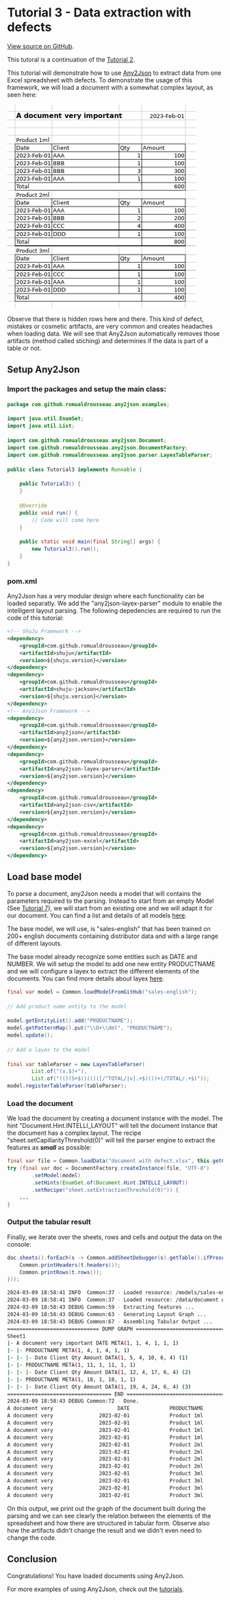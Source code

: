 # Tutorial 3 - Data extraction with defects

[View source on GitHub](https://github.com/RomualdRousseau/Any2Json-Examples).

This tutoral is a continuation of the [Tutorial 2](tutorial_2.md).

This tutorial will demonstrate how to use [Any2Json](https://github.com/RomualdRousseau/Any2Json) to extract data from
one Excel spreadsheet with defects. To demonstrate the usage of this framework, we will load a document with a somewhat
complex layout, as seen here:

![document with multiple tables](images/tutorial3_data.png)

Observe that there is hidden rows here and there. This kind of defect, mistakes or cosmetic artifacts, are very common
and creates headaches when loading data. We will see that Any2Json automatically removes those artifacts (method called
stiching) and determines if the data is part of a table or not.

## Setup Any2Json

### Import the packages and setup the main class:

```java
package com.github.romualdrousseau.any2json.examples;

import java.util.EnumSet;
import java.util.List;

import com.github.romualdrousseau.any2json.Document;
import com.github.romualdrousseau.any2json.DocumentFactory;
import com.github.romualdrousseau.any2json.parser.LayexTableParser;

public class Tutorial3 implements Runnable {

    public Tutorial3() {
    }

    @Override
    public void run() {
        // Code will come here
    }

    public static void main(final String[] args) {
        new Tutorial3().run();
    }
}
```

### pom.xml

Any2Json has a very modular design where each functionality can be loaded separatly. We add the "any2json-layex-parser"
module to enable the intelligent layout parsing. The following depedencies are required to run the code of this tutorial:

```xml
<!-- ShuJu Framework -->
<dependency>
    <groupId>com.github.romualdrousseau</groupId>
    <artifactId>shuju</artifactId>
    <version>${shuju.version}</version>
</dependency>
<dependency>
    <groupId>com.github.romualdrousseau</groupId>
    <artifactId>shuju-jackson</artifactId>
    <version>${shuju.version}</version>
</dependency>
<!-- Any2Json Framework -->
<dependency>
    <groupId>com.github.romualdrousseau</groupId>
    <artifactId>any2json</artifactId>
    <version>${any2json.version}</version>
</dependency>
<dependency>
    <groupId>com.github.romualdrousseau</groupId>
    <artifactId>any2json-layex-parser</artifactId>
    <version>${any2json.version}</version>
</dependency>
<dependency>
    <groupId>com.github.romualdrousseau</groupId>
    <artifactId>any2json-csv</artifactId>
    <version>${any2json.version}</version>
</dependency>
<dependency>
    <groupId>com.github.romualdrousseau</groupId>
    <artifactId>any2json-excel</artifactId>
    <version>${any2json.version}</version>
</dependency>
```

## Load base model

To parse a document, any2Json needs a model that will contains the parameters required to the parsing. Instead to start
from an empty Model (See [Tutorial 7](tutorial_7.md)), we will start from an existing one and we will adapt it for our
document. You can find a list and details of all models [here](https://github.com/RomualdRousseau/Any2Json-Models/).

The base model, we will use, is "sales-english" that has been trained on 200+ english documents containing distributor
data and with a large range of different layouts.

The base model already recognize some entities such as DATE and NUMBER. We will setup the model to add one new entity
PRODUCTNAME and we will configure a layex to extract the different elements of the documents. You can find more details
about layex [here](white_papers.md).


```java
final var model = Common.loadModelFromGitHub("sales-english");

// Add product name entity to the model

model.getEntityList().add("PRODUCTNAME");
model.getPatternMap().put("\\D+\\dml", "PRODUCTNAME");
model.update();

// Add a layex to the model

final var tableParser = new LayexTableParser(
        List.of("(v.$)+"),
        List.of("(()(S+$))(()([/^TOTAL/|v].+$)())+(/TOTAL/.+$)"));
model.registerTableParser(tableParser);
```

### Load the document

We load the document by creating a document instance with the model. The hint "Document.Hint.INTELLI_LAYOUT" will tell
the document instance that the document has a complex layout. The recipe "sheet.setCapillarityThreshold(0)" will tell the
parser engine to extract the features as ***small*** as possible:

```java
final var file = Common.loadData("document with defect.xlsx", this.getClass());
try (final var doc = DocumentFactory.createInstance(file, "UTF-8")
        .setModel(model)
        .setHints(EnumSet.of(Document.Hint.INTELLI_LAYOUT))
        .setRecipe("sheet.setExtractionThreshold(0)")) {
    ...
}
```

### Output the tabular result

Finally, we iterate over the sheets, rows and cells and output the data on the console:

```java
doc.sheets().forEach(s -> Common.addSheetDebugger(s).getTable().ifPresent(t -> {
    Common.printHeaders(t.headers());
    Common.printRows(t.rows());
}));
```

```bash
2024-03-09 18:58:41 INFO  Common:37 - Loaded resource: /models/sales-english.json
2024-03-09 18:58:41 INFO  Common:37 - Loaded resource: /data/document with multiple tables.xlsx
2024-03-09 18:58:43 DEBUG Common:59 - Extracting features ...
2024-03-09 18:58:43 DEBUG Common:63 - Generating Layout Graph ...
2024-03-09 18:58:43 DEBUG Common:67 - Assembling Tabular Output ...
============================== DUMP GRAPH ===============================
Sheet1
|- A document very important DATE META(1, 1, 4, 1, 1, 1)
|- |- PRODUCTNAME META(1, 4, 1, 4, 1, 1)
|- |- |- Date Client Qty Amount DATA(1, 5, 4, 10, 6, 4) (1)
|- |- PRODUCTNAME META(1, 11, 1, 11, 1, 1)
|- |- |- Date Client Qty Amount DATA(1, 12, 4, 17, 6, 4) (2)
|- |- PRODUCTNAME META(1, 18, 1, 18, 1, 1)
|- |- |- Date Client Qty Amount DATA(1, 19, 4, 24, 6, 4) (3)
================================== END ==================================
2024-03-09 18:58:43 DEBUG Common:72 - Done.
A document very                     DATE             PRODUCTNAME                  Client                     Qty                  Amount
A document very               2023-02-01             Product 1ml                     AAA                       1                     100
A document very               2023-02-01             Product 1ml                     BBB                       1                     100
A document very               2023-02-01             Product 1ml                     BBB                       3                     300
A document very               2023-02-01             Product 1ml                     AAA                       1                     100
A document very               2023-02-01             Product 2ml                     AAA                       1                     100
A document very               2023-02-01             Product 2ml                     BBB                       2                     200
A document very               2023-02-01             Product 2ml                     CCC                       4                     400
A document very               2023-02-01             Product 2ml                     DDD                       1                     100
A document very               2023-02-01             Product 3ml                     AAA                       1                     100
A document very               2023-02-01             Product 3ml                     CCC                       1                     100
A document very               2023-02-01             Product 3ml                     AAA                       1                     100
A document very               2023-02-01             Product 3ml                     DDD                       1                     100
```

On this output, we print out the graph of the document built during the parsing and we can see clearly the relation
between the elements of the spreadsheet and how there are structured in tabular form. Observe also how the artifacts
didn't change the result and we didn't even need to change the code.

## Conclusion

Congratulations! You have loaded documents using Any2Json.

For more examples of using Any2Json, check out the [tutorials](index.md).